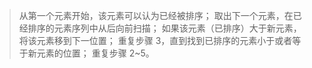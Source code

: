 > 从第一个元素开始，该元素可以认为已经被排序；
> 取出下一个元素，在已经排序的元素序列中从后向前扫描；
> 如果该元素（已排序）大于新元素，将该元素移到下一位置；
> 重复步骤 3，直到找到已排序的元素小于或者等于新元素的位置；
> 重复步骤 2~5。
